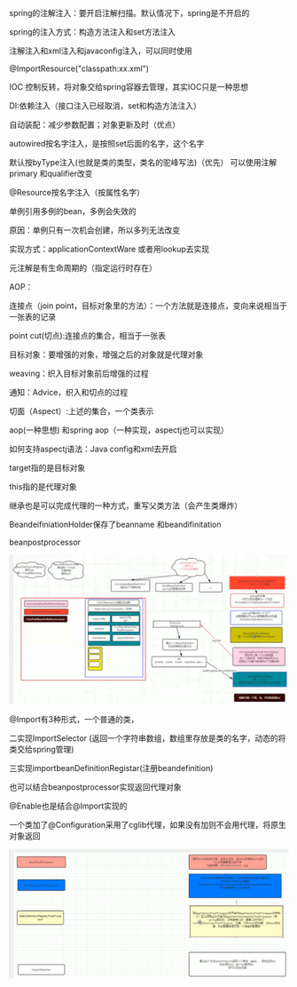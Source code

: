 spring的注解注入：要开启注解扫描。默认情况下，spring是不开启的



spring的注入方式：构造方法注入和set方法注入



注解注入和xml注入和javaconfig注入，可以同时使用

@ImportResource("classpath:xx.xml")



IOC 控制反转，将对象交给spring容器去管理，其实IOC只是一种思想

DI:依赖注入（接口注入已经取消，set和构造方法注入）



自动装配：减少参数配置；对象更新及时（优点）



autowired按名字注入，是按照set后面的名字，这个名字

默认按byType注入(也就是类的类型，类名的驼峰写法)（优先）  可以使用注解primary   和qualifier改变

@Resource按名字注入（按属性名字）



单例引用多例的bean，多例会失效的



原因：单例只有一次机会创建，所以多列无法改变 

实现方式：applicationContextWare  或者用lookup去实现



元注解是有生命周期的（指定运行时存在）

AOP：

连接点（join point，目标对象里的方法）：一个方法就是连接点，变向来说相当于一张表的记录

point cut(切点):连接点的集合，相当于一张表

目标对象：要增强的对象，增强之后的对象就是代理对象

weaving：织入目标对象前后增强的过程

通知：Advice，织入和切点的过程

切面（Aspect）:上述的集合，一个类表示



aop(一种思想) 和spring aop（一种实现，aspectj也可以实现）

如何支持aspectj语法：Java config和xml去开启

target指的是目标对象

this指的是代理对象



继承也是可以完成代理的一种方式，重写父类方法（会产生类爆炸）





BeandeifiniationHolder保存了beanname 和beandifinitation



beanpostprocessor

![image-20200720102741313](spring.assets/image-20200720102741313.png)





@Import有3种形式，一个普通的类，

二实现ImportSelector (返回一个字符串数组，数组里存放是类的名字，动态的将类交给spring管理)

三实现importbeanDefinitionRegistar(注册beandefinition)

也可以结合beanpostprocessor实现返回代理对象

@Enable也是结合@Import实现的



一个类加了@Configuration采用了cglib代理，如果没有加则不会用代理，将原生对象返回



![image-20200728172203582](spring.assets/image-20200728172203582.png)